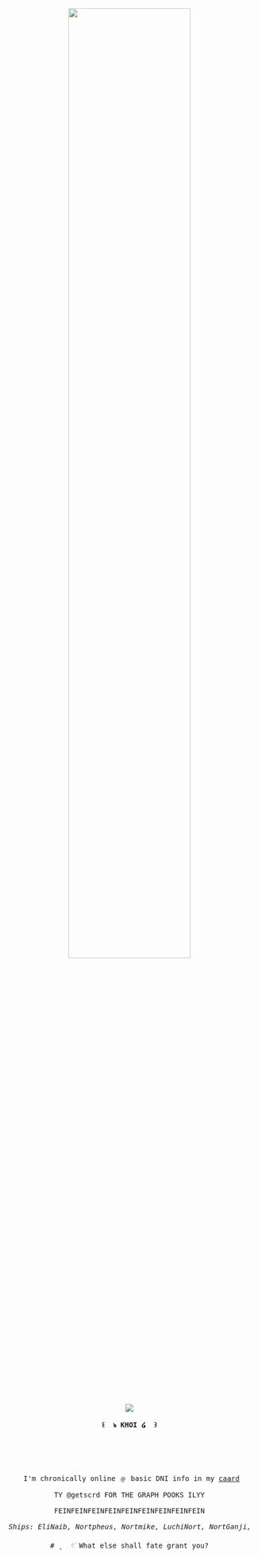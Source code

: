 <div align="center">

<img src= "[(https://64.media.tumblr.com/2301b1a65f042dc54e7acb5b8b61077a/a7c10038a1e9f850-fb/s1280x1920/b45ba34ffa6981d500342dc84e853cec1167ba2e.pnj)]" width="70%" align="center" />

<br><br>
<pre>
	
<img src= "https://media.discordapp.net/attachments/1292475154445762630/1293650253718749294/Untitled257_20241009210343.png?ex=671fe02f&is=671e8eaf&hm=b1ff526cc1e58a4aac69a48d45443010750ac039fc95456eba769df5f43b8416&=&format=webp&quality=lossless&width=507&height=676" />

<header><b> ꒰  ঌ KHOI ໒  ꒱ </b></header>
	
 I'm chronically online ﹫ basic DNI info in my <a href="https://khoiphoskarrd.carrd.co">caard</a>

TY @getscrd FOR THE GRAPH POOKS ILYY
	    
FEINFEINFEINFEINFEINFEINFEINFEINFEIN

<I> Ships: EliNaib, Nortpheus, Nortmike, LuchiNort, NortGanji, (sort of) NortNaib </I>
	    
# ˛  𓏲࣪ What else shall fate grant you?
</pre>
<br><br>
<br><br><be>
    
</body>
</html>
